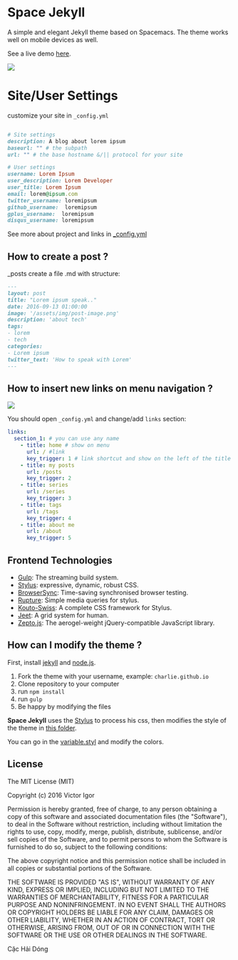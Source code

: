 # Space Jekyll

A simple and elegant Jekyll theme based on Spacemacs. The theme works well on mobile devices as well.

See a live demo [here](https://victorvoid.github.io/space-jekyll-template/).

![](https://github.com/victorvoid/space-jekyll-template/blob/master/screenshot.png?raw=true)

# Site/User Settings

customize your site in ``_config.yml``

```ruby

# Site settings
description: A blog about lorem ipsum
baseurl: "" # the subpath
url: "" # the base hostname &/|| protocol for your site

# User settings
username: Lorem Ipsum
user_description: Lorem Developer
user_title: Lorem Ipsum
email: lorem@ipsum.com
twitter_username: loremipsum
github_username:  loremipsum
gplus_username:  loremipsum
disqus_username: loremipsum

```

See more about project and links in [_config.yml](./_config.yml)

## How to create a post ?

_posts create a file .md with structure:

```md
---
layout: post
title: "Lorem ipsum speak.."
date: 2016-09-13 01:00:00
image: '/assets/img/post-image.png'
description: 'about tech'
tags:
- lorem
- tech
categories:
- Lorem ipsum
twitter_text: 'How to speak with Lorem'
---
```

## How to insert new links on menu navigation ?

![](https://github.com/victorvoid/space-jekyll-template/blob/master/src/img/menu.png)

You should open `_config.yml` and change/add `links` section:

```yaml
links:
  section_1: # you can use any name
    - title: home # show on menu
      url: / #link
      key_trigger: 1 # link shortcut and show on the left of the title
    - title: my posts
      url: /posts
      key_trigger: 2
    - title: series
      url: /series
      key_trigger: 3
    - title: tags
      url: /tags
      key_trigger: 4
    - title: about me
      url: /about
      key_trigger: 5
```

Frontend Technologies
---------------------
* [Gulp](https://gulpjs.com/): The streaming build system.
* [Stylus](http://stylus-lang.com/): expressive, dynamic, robust CSS.
* [BrowserSync](https://www.browsersync.io/): Time-saving synchronised browser testing.
* [Rupture](https://github.com/jescalan/rupture): Simple media queries for stylus.
* [Kouto-Swiss](http://kouto-swiss.io/): A complete CSS framework for Stylus.
* [Jeet](http://jeet.gs/): A grid system for human.
* [Zepto.js](http://zeptojs.com/): The aerogel-weight jQuery-compatible JavaScript library.

## How can I modify the theme ?

First, install [jekyll](https://jekyllrb.com/) and [node.js](https://nodejs.org/).

1. Fork the theme with your username, example: `charlie.github.io`
2. Clone repository to your computer
3. run `npm install`
4. run `gulp`
5. Be happy by modifying the files

**Space Jekyll** uses the [Stylus](http://stylus-lang.com/) to process his css, then modifies the style of the theme in [this folder](https://github.com/victorvoid/space-jekyll-template/tree/master/src/styl).

You can go in the [variable.styl](https://github.com/victorvoid/space-jekyll-template/blob/master/src/styl/_variables.styl) and modify the colors. 


## License
The MIT License (MIT)

Copyright (c) 2016 Victor Igor

Permission is hereby granted, free of charge, to any person obtaining a copy
of this software and associated documentation files (the "Software"), to deal
in the Software without restriction, including without limitation the rights
to use, copy, modify, merge, publish, distribute, sublicense, and/or sell
copies of the Software, and to permit persons to whom the Software is
furnished to do so, subject to the following conditions:

The above copyright notice and this permission notice shall be included in all
copies or substantial portions of the Software.

THE SOFTWARE IS PROVIDED "AS IS", WITHOUT WARRANTY OF ANY KIND, EXPRESS OR
IMPLIED, INCLUDING BUT NOT LIMITED TO THE WARRANTIES OF MERCHANTABILITY,
FITNESS FOR A PARTICULAR PURPOSE AND NONINFRINGEMENT. IN NO EVENT SHALL THE
AUTHORS OR COPYRIGHT HOLDERS BE LIABLE FOR ANY CLAIM, DAMAGES OR OTHER
LIABILITY, WHETHER IN AN ACTION OF CONTRACT, TORT OR OTHERWISE, ARISING FROM,
OUT OF OR IN CONNECTION WITH THE SOFTWARE OR THE USE OR OTHER DEALINGS IN THE
SOFTWARE.

Cặc Hải Dóng 